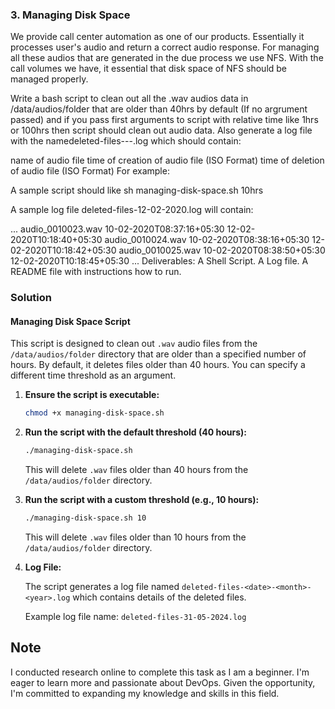 ### 3. Managing Disk Space
We provide call center automation as one of our products. Essentially it processes user's audio and return a correct audio response. For managing all these audios that are generated in the due process we use NFS. With the call volumes we have, it essential that disk space of NFS should be managed properly.

Write a bash script to clean out all the .wav  audios data in /data/audios/folder that are older than 40hrs by default (If no argrument passed) and if you pass first arguments to script with relative time like 1hrs or 100hrs then script should clean out audio data. Also generate a log file with the namedeleted-files-<date>-<month>-<year>.log which should contain:

name of audio file
time of creation of audio file (ISO Format)
time of deletion of audio file (ISO Format)
For example:

A sample script should like sh managing-disk-space.sh 10hrs

A sample log file deleted-files-12-02-2020.log will contain:

...
audio_0010023.wav 10-02-2020T08:37:16+05:30 12-02-2020T10:18:40+05:30
audio_0010024.wav 10-02-2020T08:38:16+05:30 12-02-2020T10:18:42+05:30
audio_0010025.wav 10-02-2020T08:38:50+05:30 12-02-2020T10:18:45+05:30
...
Deliverables:
A Shell Script.
A Log file.
A README file with instructions how to run.

### Solution

#### Managing Disk Space Script

This script is designed to clean out `.wav` audio files from the `/data/audios/folder` directory that are older than a specified number of hours. By default, it deletes files older than 40 hours. You can specify a different time threshold as an argument.

1. **Ensure the script is executable:**

    ```bash
    chmod +x managing-disk-space.sh
    ```

2. **Run the script with the default threshold (40 hours):**

    ```bash
    ./managing-disk-space.sh
    ```

    This will delete `.wav` files older than 40 hours from the `/data/audios/folder` directory.

3. **Run the script with a custom threshold (e.g., 10 hours):**

    ```bash
    ./managing-disk-space.sh 10
    ```

    This will delete `.wav` files older than 10 hours from the `/data/audios/folder` directory.

4. **Log File:**

    The script generates a log file named `deleted-files-<date>-<month>-<year>.log` which contains details of the deleted files.

    Example log file name: `deleted-files-31-05-2024.log`

## Note

I conducted research online to complete this task as I am a beginner. I'm eager to learn more and passionate about DevOps. Given the opportunity, I'm committed to expanding my knowledge and skills in this field.

